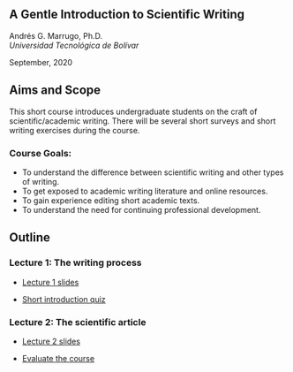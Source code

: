 ## A Gentle Introduction to Scientific Writing

Andrés G. Marrugo, Ph.D.          
*Universidad Tecnológica de Bolívar*

September, 2020

##  Aims and Scope

This short course introduces undergraduate students on the craft of scientific/academic writing. There will be several short surveys and short writing exercises during the course.

### Course Goals: 
- To understand the difference between scientific writing and other types of writing.
- To get exposed to academic writing literature and online resources. 
- To gain experience editing short academic texts.
- To understand the need for continuing professional development.

## Outline

### Lecture 1: The writing process

- [Lecture 1 slides](https://www.dropbox.com/s/fhoodusr1ekv21m/Lec-01-the-basics.pdf?dl=0)

- [Short introduction quiz](https://forms.gle/g13Gu7sgNMQLo9Rs5)

### Lecture 2: The scientific article

- [Lecture 2 slides](https://www.dropbox.com/s/32lg0et22w28jlo/Lec-02-writing-a-scientific-paper.pdf?dl=0)

- [Evaluate the course](https://forms.gle/YhxVVFTGRA3oCtDe8)
